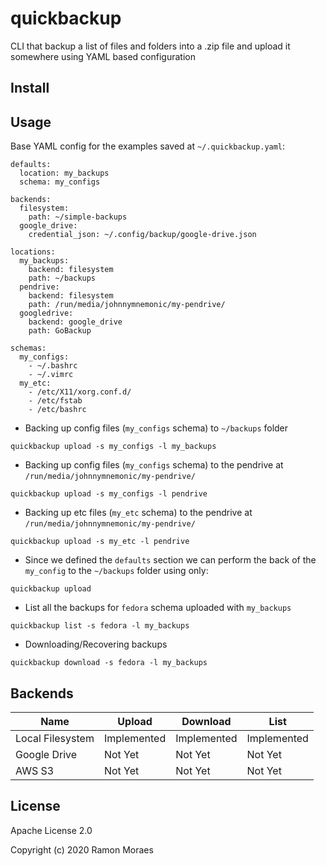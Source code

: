 # quickbackup

CLI that backup a list of files and folders into a .zip file and upload it
somewhere using YAML based configuration

## Install

## Usage

Base YAML config for the examples saved at `~/.quickbackup.yaml`:

```
defaults:
  location: my_backups
  schema: my_configs

backends:
  filesystem:
    path: ~/simple-backups
  google_drive:
    credential_json: ~/.config/backup/google-drive.json

locations:
  my_backups:
    backend: filesystem
    path: ~/backups
  pendrive:
    backend: filesystem
    path: /run/media/johnnymnemonic/my-pendrive/
  googledrive:
    backend: google_drive
    path: GoBackup

schemas:
  my_configs:
    - ~/.bashrc
    - ~/.vimrc
  my_etc:
    - /etc/X11/xorg.conf.d/
    - /etc/fstab
    - /etc/bashrc
```

- Backing up config files (`my_configs` schema) to `~/backups` folder

`quickbackup upload -s my_configs -l my_backups`

- Backing up config files (`my_configs` schema) to the pendrive at `/run/media/johnnymnemonic/my-pendrive/`

`quickbackup upload -s my_configs -l pendrive`

- Backing up etc files (`my_etc` schema) to the pendrive at `/run/media/johnnymnemonic/my-pendrive/`

`quickbackup upload -s my_etc -l pendrive`

- Since we defined the `defaults` section we can perform the back of the
`my_config` to the `~/backups` folder using only:

`quickbackup upload`

- List all the backups for `fedora` schema uploaded with `my_backups`

`quickbackup list -s fedora -l my_backups`

- Downloading/Recovering backups

`quickbackup download -s fedora -l my_backups`


## Backends

| Name             | Upload      | Download    | List        |
|------------------|-------------|-------------|-------------|
| Local Filesystem | Implemented | Implemented | Implemented |
| Google Drive     | Not Yet     | Not Yet     | Not Yet     |
| AWS S3           | Not Yet     | Not Yet     | Not Yet     |

## License

Apache License 2.0

Copyright (c) 2020 Ramon Moraes
